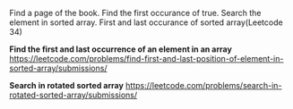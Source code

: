 Find a page of the book.
Find the first occurance of true.
Search the element in sorted array.
First and last occurance of sorted array(Leetcode 34)

**Find the first and last occurrence of an element in an array**
https://leetcode.com/problems/find-first-and-last-position-of-element-in-sorted-array/submissions/

**Search in rotated sorted array**
https://leetcode.com/problems/search-in-rotated-sorted-array/submissions/
